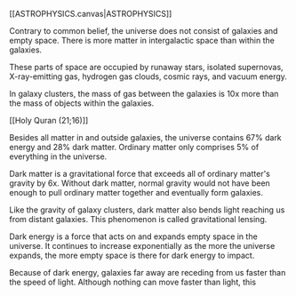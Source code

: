 [[ASTROPHYSICS.canvas|ASTROPHYSICS]]





Contrary to common belief, the universe does not consist of galaxies and empty space. There is more matter in intergalactic space than within the galaxies.

These parts of space are occupied by runaway stars, isolated supernovas, X-ray-emitting gas, hydrogen gas clouds, cosmic rays, and vacuum energy.

In galaxy clusters, the mass of gas between the galaxies is 10x more than the mass of objects within the galaxies.

[[Holy Quran (21;16)]]

Besides all matter in and outside galaxies, the universe contains 67% dark energy and 28% dark matter. Ordinary matter only comprises 5% of everything in the universe.

Dark matter is a gravitational force that exceeds all of ordinary matter's gravity by 6x. Without dark matter, normal gravity would not have been enough to pull ordinary matter together and eventually form galaxies.

Like the gravity of galaxy clusters, dark matter also bends light reaching us from distant galaxies. This phenomenon is called gravitational lensing.

Dark energy is a force that acts on and expands empty space in the universe. It continues to increase exponentially as the more the universe expands, the more empty space is there for dark energy to impact.

Because of dark energy, galaxies far away are receding from us faster than the speed of light. Although nothing can move faster than light, this 